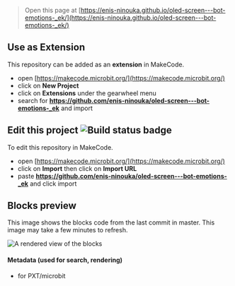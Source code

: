 
> Open this page at [https://enis-ninouka.github.io/oled-screen---bot-emotions-_ek/](https://enis-ninouka.github.io/oled-screen---bot-emotions-_ek/)

## Use as Extension

This repository can be added as an **extension** in MakeCode.

* open [https://makecode.microbit.org/](https://makecode.microbit.org/)
* click on **New Project**
* click on **Extensions** under the gearwheel menu
* search for **https://github.com/enis-ninouka/oled-screen---bot-emotions-_ek** and import

## Edit this project ![Build status badge](https://github.com/enis-ninouka/oled-screen---bot-emotions-_ek/workflows/MakeCode/badge.svg)

To edit this repository in MakeCode.

* open [https://makecode.microbit.org/](https://makecode.microbit.org/)
* click on **Import** then click on **Import URL**
* paste **https://github.com/enis-ninouka/oled-screen---bot-emotions-_ek** and click import

## Blocks preview

This image shows the blocks code from the last commit in master.
This image may take a few minutes to refresh.

![A rendered view of the blocks](https://github.com/enis-ninouka/oled-screen---bot-emotions-_ek/raw/master/.github/makecode/blocks.png)

#### Metadata (used for search, rendering)

* for PXT/microbit
<script src="https://makecode.com/gh-pages-embed.js"></script><script>makeCodeRender("{{ site.makecode.home_url }}", "{{ site.github.owner_name }}/{{ site.github.repository_name }}");</script>
